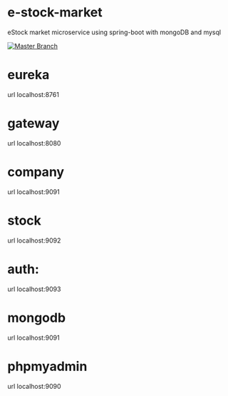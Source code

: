 # e-stock-market
eStock market microservice using spring-boot with mongoDB and mysql

[![Master Branch](https://github.com/mrh-jishan/e-stock-market/actions/workflows/maven-master.yml/badge.svg?branch=master)](https://github.com/mrh-jishan/e-stock-market/actions/workflows/maven-master.yml)

# eureka
url localhost:8761

# gateway 
url localhost:8080

# company
url localhost:9091

# stock 
url localhost:9092

# auth:
url localhost:9093

# mongodb 
url localhost:9091

# phpmyadmin
url localhost:9090


